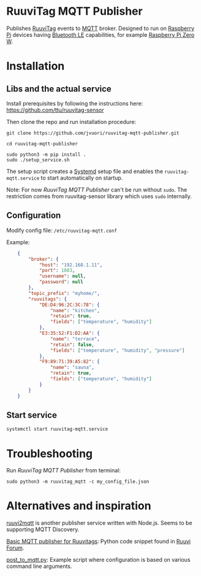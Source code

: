 # RuuviTag MQTT Publisher

Publishes [RuuviTag](https://ruuvi.com/) events to [MQTT](https://mqtt.org/) broker. Designed to run on [Raspberry Pi](https://www.raspberrypi.org/) devices having [Bluetooth LE](https://en.wikipedia.org/wiki/Bluetooth_Low_Energy) capabilities, for example [Raspberry Pi Zero W](https://www.raspberrypi.org/products/raspberry-pi-zero/).

# Installation

## Libs and the actual service

Install prerequisites by following the instructions here:
https://github.com/ttu/ruuvitag-sensor

Then clone the repo and run installation procedure:

    git clone https://github.com/jvuori/ruuvitag-mqtt-publisher.git

    cd ruuvitag-mqtt-publisher

    sudo python3 -m pip install .
    sudo ./setup_service.sh

The setup script creates a [Systemd](https://www.freedesktop.org/wiki/Software/systemd/) setup file and enables the ```ruuvitag-mqtt.service``` to start automatically on startup.

Note: For now _RuuviTag MQTT Publisher_ can't be run without ```sudo```. The restriction comes from ruuvitag-sensor library which uses ```sudo``` internally.


## Configuration

Modify config file: ```/etc/ruuvitag-mqtt.conf```

Example:

```json
    {
        "broker": {
            "host": "192.168.1.11",
            "port": 1883,
            "username": null,
            "password": null
        },
        "topic_prefix": "myhome/",
        "ruuvitags": {
            "DE:D4:96:2C:3C:78": {
                "name": "kitchen",
                "retain": true,
                "fields": ["temperature", "humidity"]
            },
            "E3:35:52:F1:D2:AA": {
                "name": "terrace",
                "retain": false,
                "fields": ["temperature", "humidity", "pressure"]
            },
            "F9:89:71:39:A5:82": {
                "name": "sauna",
                "retain": true,
                "fields": ["temperature", "humidity"]
            }
        }
    }
```


## Start service

    systemctl start ruuvitag-mqtt.service


# Troubleshooting

Run _RuuviTag MQTT Publisher_ from terminal:

    sudo python3 -m ruuvitag_mqtt -c my_config_file.json


# Alternatives and inspiration

[ruuvi2mqtt](https://github.com/ppetru/ruuvi2mqtt) is another publisher service written with Node.js. Seems to be supporting MQTT Discovery.

[Basic MQTT publisher for Ruuvitags](https://f.ruuvi.com/t/basic-mqtt-publisher-for-ruuvitags/3978): Python code snippet found in [Ruuvi Forum](https://f.ruuvi.com/).

[post_to_mqtt.py](https://github.com/ttu/ruuvitag-sensor/blob/master/examples/post_to_mqtt.py): Example script where configuration is based on various command line arguments.
